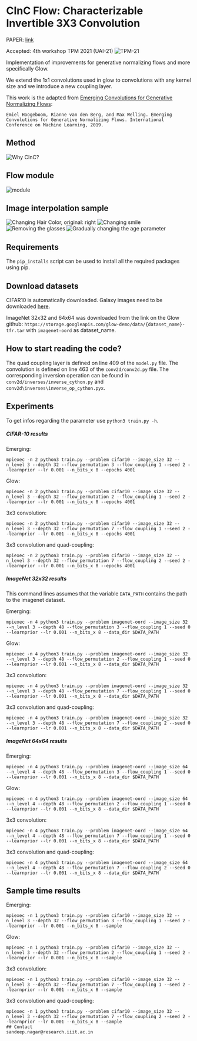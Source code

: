# CInC Flow: Characterizable Invertible 3X3 Convolution

PAPER: [link](https://arxiv.org/abs/2107.01358)


Accepted: 4th workshop TPM 2021 (UAI-21)
![TPM-21](images/tpm21.png)


Implementation of improvements for generative normalizing flows and more specifically Glow. 

We extend the 1x1 convolutions used in glow to convolutions with any kernel size and we introduce a new coupling layer.

This work is the adapted from [Emerging Convolutions for Generative Normalizing Flows](https://github.com/ehoogeboom/emerging):
```
Emiel Hoogeboom, Rianne van den Berg, and Max Welling. Emerging Convolutions for Generative Normalizing Flows. International Conference on Machine Learning, 2019.
```
## Method
![Why CInC?](images/CInC_Flow.png)

## Flow module

![module](images/norm_flow.png)

## Image interpolation sample 
![Changing Hair Color, original: right](images/blond_hair_id142.png )
![Changing smile](images/high_cheekbones_id7.png)
![Removing the glasses](images/glasses_id151.png)
![Gradually changing the age parameter](images/id42_aging.png)

## Requirements
The ```pip_installs``` script can be used to install all the required packages using pip.

## Download datasets
CIFAR10 is automatically downloaded.
Galaxy images need to be downloaded [here](https://github.com/SpaceML/merger_transfer_learning).

ImageNet 32x32 and 64x64 was downloaded from the link on the Glow github: `https://storage.googleapis.com/glow-demo/data/{dataset_name}-tfr.tar`
with `imagenet-oord` as dataset_name.

## How to start reading the code?
The quad coupling layer is defined on line 409 of the ```model.py``` file.
The convolution is defined on line 463 of the ```conv2d/conv2d.py``` file. The corresponding inversion operation can be found in ```conv2d/inverses/inverse_cython.py``` and ```conv2d\inverses\inverse_op_cython.pyx```.


## Experiments
To get infos regarding the parameter use ```python3 train.py -h```.

##### CIFAR-10 results
Emerging:
```
mpiexec -n 2 python3 train.py --problem cifar10 --image_size 32 --n_level 3 --depth 32 --flow_permutation 3 --flow_coupling 1 --seed 2 --learnprior --lr 0.001 --n_bits_x 8 --epochs 4001
```

Glow:
```
mpiexec -n 2 python3 train.py --problem cifar10 --image_size 32 --n_level 3 --depth 32 --flow_permutation 2 --flow_coupling 1 --seed 2 --learnprior --lr 0.001 --n_bits_x 8 --epochs 4001
```

3x3 convolution:
```
mpiexec -n 2 python3 train.py --problem cifar10 --image_size 32 --n_level 3 --depth 32 --flow_permutation 7 --flow_coupling 1 --seed 2 --learnprior --lr 0.001 --n_bits_x 8 --epochs 4001
```

3x3 convolution and quad-coupling:
```
mpiexec -n 2 python3 train.py --problem cifar10 --image_size 32 --n_level 3 --depth 32 --flow_permutation 7 --flow_coupling 2 --seed 2 --learnprior --lr 0.001 --n_bits_x 8 --epochs 4001
```

##### ImageNet 32x32 results
This command lines assumes that the variable ```DATA_PATH``` contains the
path to the imagenet dataset.

Emerging:
```
mpiexec -n 4 python3 train.py --problem imagenet-oord --image_size 32 --n_level 3 --depth 48 --flow_permutation 3 --flow_coupling 1 --seed 0 --learnprior --lr 0.001 --n_bits_x 8 --data_dir $DATA_PATH
```

Glow:
```
mpiexec -n 4 python3 train.py --problem imagenet-oord --image_size 32 --n_level 3 --depth 48 --flow_permutation 2 --flow_coupling 1 --seed 0 --learnprior --lr 0.001 --n_bits_x 8 --data_dir $DATA_PATH
```

3x3 convolution:
```
mpiexec -n 4 python3 train.py --problem imagenet-oord --image_size 32 --n_level 3 --depth 48 --flow_permutation 7 --flow_coupling 1 --seed 0 --learnprior --lr 0.001 --n_bits_x 8 --data_dir $DATA_PATH
```

3x3 convolution and quad-coupling:
```
mpiexec -n 4 python3 train.py --problem imagenet-oord --image_size 32 --n_level 3 --depth 48 --flow_permutation 7 --flow_coupling 2 --seed 0 --learnprior --lr 0.001 --n_bits_x 8 --data_dir $DATA_PATH
```

##### ImageNet 64x64 results
Emerging:
```
mpiexec -n 4 python3 train.py --problem imagenet-oord --image_size 64 --n_level 4 --depth 48 --flow_permutation 3 --flow_coupling 1 --seed 0 --learnprior --lr 0.001 --n_bits_x 8 --data_dir $DATA_PATH
```

Glow:
```
mpiexec -n 4 python3 train.py --problem imagenet-oord --image_size 64 --n_level 4 --depth 48 --flow_permutation 2 --flow_coupling 1 --seed 0 --learnprior --lr 0.001 --n_bits_x 8 --data_dir $DATA_PATH
```

3x3 convolution:
```
mpiexec -n 4 python3 train.py --problem imagenet-oord --image_size 64 --n_level 4 --depth 48 --flow_permutation 7 --flow_coupling 1 --seed 0 --learnprior --lr 0.001 --n_bits_x 8 --data_dir $DATA_PATH
```

3x3 convolution and quad-coupling:
```
mpiexec -n 4 python3 train.py --problem imagenet-oord --image_size 64 --n_level 4 --depth 48 --flow_permutation 7 --flow_coupling 2 --seed 0 --learnprior --lr 0.001 --n_bits_x 8 --data_dir $DATA_PATH
```

## Sample time results
Emerging:
```
mpiexec -n 1 python3 train.py --problem cifar10 --image_size 32 --n_level 3 --depth 32 --flow_permutation 3 --flow_coupling 1 --seed 2 --learnprior --lr 0.001 --n_bits_x 8 --sample
```

Glow:
```
mpiexec -n 1 python3 train.py --problem cifar10 --image_size 32 --n_level 3 --depth 32 --flow_permutation 2 --flow_coupling 1 --seed 2 --learnprior --lr 0.001 --n_bits_x 8 --sample
```

3x3 convolution:
```
mpiexec -n 1 python3 train.py --problem cifar10 --image_size 32 --n_level 3 --depth 32 --flow_permutation 7 --flow_coupling 1 --seed 2 --learnprior --lr 0.001 --n_bits_x 8 --sample
```

3x3 convolution and quad-coupling:
```
mpiexec -n 1 python3 train.py --problem cifar10 --image_size 32 --n_level 3 --depth 32 --flow_permutation 7 --flow_coupling 2 --seed 2 --learnprior --lr 0.001 --n_bits_x 8 --sample
## Contact
sandeep.nagar@research.iiit.ac.in
